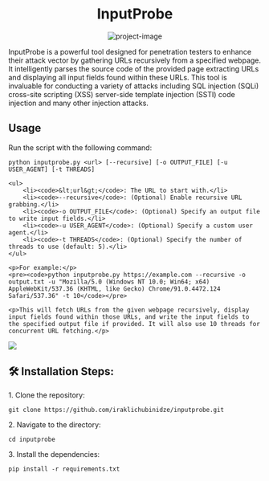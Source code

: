 <h1 align="center" id="title">InputProbe</h1>

<p align="center"><img src="https://i.postimg.cc/X7SGdyT5/86d8d3b6995ddad46f5d9142354b65b1.png" alt="project-image"></p>

<p id="description">InputProbe is a powerful tool designed for penetration testers to enhance their attack vector by gathering URLs recursively from a specified webpage. It intelligently parses the source code of the provided page extracting URLs and displaying all input fields found within these URLs. This tool is invaluable for conducting a variety of attacks including SQL injection (SQLi) cross-site scripting (XSS) server-side template injection (SSTI) code injection and many other injection attacks.</p>

<h2>Usage</h2>
    <p>Run the script with the following command:</p>
    <pre><code>python inputprobe.py &lt;url&gt; [--recursive] [-o OUTPUT_FILE] [-u USER_AGENT] [-t THREADS]</code></pre>

    <ul>
        <li><code>&lt;url&gt;</code>: The URL to start with.</li>
        <li><code>--recursive</code>: (Optional) Enable recursive URL grabbing.</li>
        <li><code>-o OUTPUT_FILE</code>: (Optional) Specify an output file to write input fields.</li>
        <li><code>-u USER_AGENT</code>: (Optional) Specify a custom user agent.</li>
        <li><code>-t THREADS</code>: (Optional) Specify the number of threads to use (default: 5).</li>
    </ul>

    <p>For example:</p>
    <pre><code>python inputprobe.py https://example.com --recursive -o output.txt -u "Mozilla/5.0 (Windows NT 10.0; Win64; x64) AppleWebKit/537.36 (KHTML, like Gecko) Chrome/91.0.4472.124 Safari/537.36" -t 10</code></pre>

    <p>This will fetch URLs from the given webpage recursively, display input fields found within those URLs, and write the input fields to the specified output file if provided. It will also use 10 threads for concurrent URL fetching.</p>


<img src="https://i.postimg.cc/HkWDVd9M/Screenshot-2024-06-12-050917.png">

<h2>🛠️ Installation Steps:</h2>

<p>1. Clone the repository:</p>

```
git clone https://github.com/iraklichubinidze/inputprobe.git
```

<p>2. Navigate to the directory:</p>

```
cd inputprobe
```

<p>3. Install the dependencies:</p>

```
pip install -r requirements.txt
```
